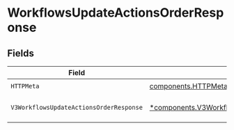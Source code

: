 # WorkflowsUpdateActionsOrderResponse


## Fields

| Field                                                                                                                 | Type                                                                                                                  | Required                                                                                                              | Description                                                                                                           |
| --------------------------------------------------------------------------------------------------------------------- | --------------------------------------------------------------------------------------------------------------------- | --------------------------------------------------------------------------------------------------------------------- | --------------------------------------------------------------------------------------------------------------------- |
| `HTTPMeta`                                                                                                            | [components.HTTPMetadata](../../models/components/httpmetadata.md)                                                    | :heavy_check_mark:                                                                                                    | N/A                                                                                                                   |
| `V3WorkflowsUpdateActionsOrderResponse`                                                                               | [*components.V3WorkflowsUpdateActionsOrderResponse](../../models/components/v3workflowsupdateactionsorderresponse.md) | :heavy_minus_sign:                                                                                                    | The request has succeeded.                                                                                            |